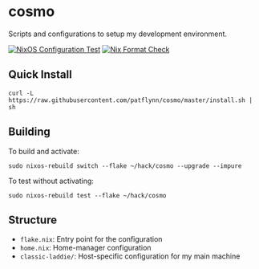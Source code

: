 # cosmo

Scripts and configurations to setup my development environment.

[![NixOS Configuration Test](https://github.com/patflynn/cosmo/actions/workflows/nixos-test.yml/badge.svg)](https://github.com/patflynn/cosmo/actions/workflows/nixos-test.yml)
[![Nix Format Check](https://github.com/patflynn/cosmo/actions/workflows/nix-fmt.yml/badge.svg)](https://github.com/patflynn/cosmo/actions/workflows/nix-fmt.yml)

## Quick Install

```
curl -L https://raw.githubusercontent.com/patflynn/cosmo/master/install.sh | sh
```

## Building

To build and activate:
```
sudo nixos-rebuild switch --flake ~/hack/cosmo --upgrade --impure
```

To test without activating:
```
sudo nixos-rebuild test --flake ~/hack/cosmo
```

## Structure

- `flake.nix`: Entry point for the configuration
- `home.nix`: Home-manager configuration
- `classic-laddie/`: Host-specific configuration for my main machine
